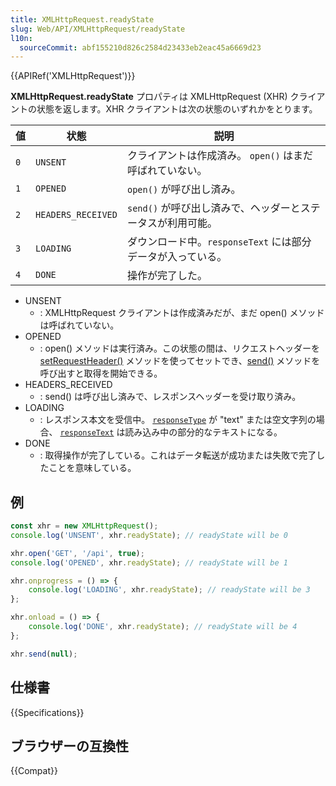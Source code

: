 ```yaml
---
title: XMLHttpRequest.readyState
slug: Web/API/XMLHttpRequest/readyState
l10n:
  sourceCommit: abf155210d826c2584d23433eb2eac45a6669d23
---
```


{{APIRef('XMLHttpRequest')}}

**XMLHttpRequest.readyState** プロパティは XMLHttpRequest (XHR) クライアントの状態を返します。XHR クライアントは次の状態のいずれかをとります。

| 値    | 状態               | 説明                                                            |
| ----- | ------------------ | --------------------------------------------------------------- |
| `0`   | `UNSENT`           | クライアントは作成済み。 `open()` はまだ呼ばれていない。        |
| `1`   | `OPENED`           | `open()` が呼び出し済み。                                       |
| `2`   | `HEADERS_RECEIVED` | `send()` が呼び出し済みで、ヘッダーとステータスが利用可能。     |
| `3`   | `LOADING`          | ダウンロード中。`responseText` には部分データが入っている。     |
| `4`   | `DONE`             | 操作が完了した。                                                |

- UNSENT
  - : XMLHttpRequest クライアントは作成済みだが、まだ open() メソッドは呼ばれていない。
- OPENED
  - : open() メソッドは実行済み。この状態の間は、リクエストヘッダーを [setRequestHeader()](/ja/docs/Web/API/XMLHttpRequest/setRequestHeader) メソッドを使ってセットでき、[send()](/ja/docs/Web/API/XMLHttpRequest/send) メソッドを呼び出すと取得を開始できる。
- HEADERS_RECEIVED
  - : send() は呼び出し済みで、レスポンスヘッダーを受け取り済み。
- LOADING
  - : レスポンス本文を受信中。 [`responseType`](/ja/docs/Web/API/XMLHttpRequest/responseType) が "text" または空文字列の場合、 [`responseText`](/ja/docs/Web/API/XMLHttpRequest/responseText) は読み込み中の部分的なテキストになる。
- DONE
  - : 取得操作が完了している。これはデータ転送が成功または失敗で完了したことを意味している。

## 例

```js
const xhr = new XMLHttpRequest();
console.log('UNSENT', xhr.readyState); // readyState will be 0

xhr.open('GET', '/api', true);
console.log('OPENED', xhr.readyState); // readyState will be 1

xhr.onprogress = () => {
    console.log('LOADING', xhr.readyState); // readyState will be 3
};

xhr.onload = () => {
    console.log('DONE', xhr.readyState); // readyState will be 4
};

xhr.send(null);
```

## 仕様書

{{Specifications}}

## ブラウザーの互換性

{{Compat}}

